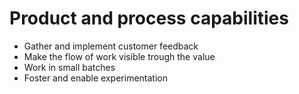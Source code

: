 # Product and process capabilities

* Gather and implement customer feedback
* Make the flow of work visible trough the value
* Work in small batches
* Foster and enable experimentation
